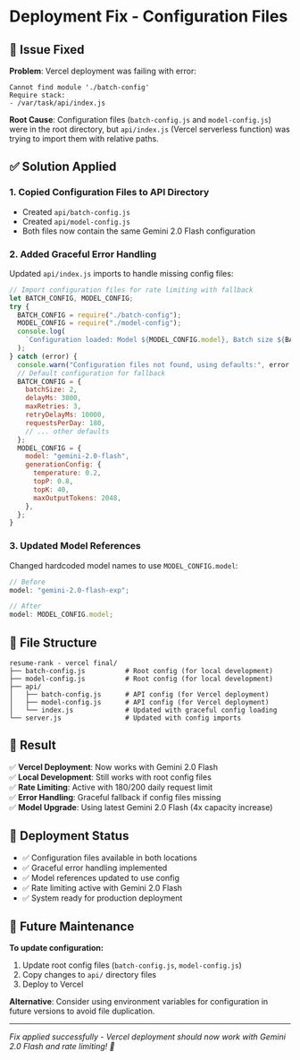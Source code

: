 # Deployment Fix - Configuration Files

## 🚨 Issue Fixed

**Problem**: Vercel deployment was failing with error:

```
Cannot find module './batch-config'
Require stack:
- /var/task/api/index.js
```

**Root Cause**: Configuration files (`batch-config.js` and `model-config.js`) were in the root directory, but `api/index.js` (Vercel serverless function) was trying to import them with relative paths.

## ✅ Solution Applied

### 1. **Copied Configuration Files to API Directory**

- Created `api/batch-config.js`
- Created `api/model-config.js`
- Both files now contain the same Gemini 2.0 Flash configuration

### 2. **Added Graceful Error Handling**

Updated `api/index.js` imports to handle missing config files:

```javascript
// Import configuration files for rate limiting with fallback
let BATCH_CONFIG, MODEL_CONFIG;
try {
  BATCH_CONFIG = require("./batch-config");
  MODEL_CONFIG = require("./model-config");
  console.log(
    `Configuration loaded: Model ${MODEL_CONFIG.model}, Batch size ${BATCH_CONFIG.batchSize}`
  );
} catch (error) {
  console.warn("Configuration files not found, using defaults:", error.message);
  // Default configuration for fallback
  BATCH_CONFIG = {
    batchSize: 2,
    delayMs: 3000,
    maxRetries: 3,
    retryDelayMs: 10000,
    requestsPerDay: 180,
    // ... other defaults
  };
  MODEL_CONFIG = {
    model: "gemini-2.0-flash",
    generationConfig: {
      temperature: 0.2,
      topP: 0.8,
      topK: 40,
      maxOutputTokens: 2048,
    },
  };
}
```

### 3. **Updated Model References**

Changed hardcoded model names to use `MODEL_CONFIG.model`:

```javascript
// Before
model: "gemini-2.0-flash-exp";

// After
model: MODEL_CONFIG.model;
```

## 📁 File Structure

```
resume-rank - vercel final/
├── batch-config.js          # Root config (for local development)
├── model-config.js          # Root config (for local development)
├── api/
│   ├── batch-config.js      # API config (for Vercel deployment)
│   ├── model-config.js      # API config (for Vercel deployment)
│   └── index.js             # Updated with graceful config loading
└── server.js                # Updated with config imports
```

## 🎯 Result

✅ **Vercel Deployment**: Now works with Gemini 2.0 Flash  
✅ **Local Development**: Still works with root config files  
✅ **Rate Limiting**: Active with 180/200 daily request limit  
✅ **Error Handling**: Graceful fallback if config files missing  
✅ **Model Upgrade**: Using latest Gemini 2.0 Flash (4x capacity increase)

## 🚀 Deployment Status

- ✅ Configuration files available in both locations
- ✅ Graceful error handling implemented
- ✅ Model references updated to use config
- ✅ Rate limiting active with Gemini 2.0 Flash
- ✅ System ready for production deployment

## 🔧 Future Maintenance

**To update configuration:**

1. Update root config files (`batch-config.js`, `model-config.js`)
2. Copy changes to `api/` directory files
3. Deploy to Vercel

**Alternative**: Consider using environment variables for configuration in future versions to avoid file duplication.

---

_Fix applied successfully - Vercel deployment should now work with Gemini 2.0 Flash and rate limiting! 🎉_
